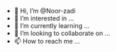 - 👋 Hi, I’m @Noor-zadi
- 👀 I’m interested in ...
- 🌱 I’m currently learning ...
- 💞️ I’m looking to collaborate on ...
- 📫 How to reach me ...

<!---
Noor-zadi/Noor-zadi is a ✨ special ✨ repository because its `README.md` (this file) appears on your GitHub profile.
You can click the Preview link to take a look at your changes.
--->
